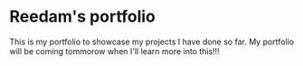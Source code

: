 # Reedam's portfolio

This is my portfolio to showcase my projects I have done so far. My portfolio will be coming tommorow when I'll learn more into this!!!